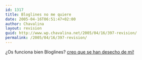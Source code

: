 ```yaml
---
id: 1317
title: Bloglines no me quiere
date: 2005-04-16T06:51:47+02:00
author: Chavalina
layout: revision
guid: http://www.wp.chavalina.net/2005/04/16/397-revision/
permalink: /2005/04/16/397-revision/
---
```

&iquest;Os funciona bien Bloglines? <a href="http://www.bloglines.com/public/chavalina" target="_blank">creo que se han desecho de m&iacute;!</a>